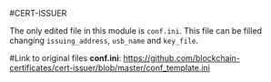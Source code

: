 #CERT-ISSUER

The only edited file in this module is ```conf.ini```.
This file can be filled changing ```issuing_address```, ```usb_name``` and ```key_file```.

#Link to original files
**conf.ini**: https://github.com/blockchain-certificates/cert-issuer/blob/master/conf_template.ini
